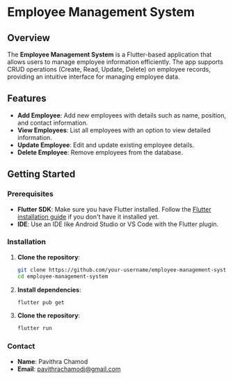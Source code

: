 # Employee Management System

## Overview

The **Employee Management System** is a Flutter-based application that allows users to manage employee information efficiently. The app supports CRUD operations (Create, Read, Update, Delete) on employee records, providing an intuitive interface for managing employee data.

## Features

- **Add Employee**: Add new employees with details such as name, position, and contact information.
- **View Employees**: List all employees with an option to view detailed information.
- **Update Employee**: Edit and update existing employee details.
- **Delete Employee**: Remove employees from the database.

## Getting Started

### Prerequisites

- **Flutter SDK**: Make sure you have Flutter installed. Follow the [Flutter installation guide](https://flutter.dev/docs/get-started/install) if you don't have it installed yet.
- **IDE**: Use an IDE like Android Studio or VS Code with the Flutter plugin.

### Installation

1. **Clone the repository**:
   ```bash
   git clone https://github.com/your-username/employee-management-system.git
   cd employee-management-system

2. **Install dependencies**:
   ```bash
   flutter pub get

3. **Clone the repository**:
   ```bash
   flutter run

### Contact

- **Name**: Pavithra Chamod
- **Email**: pavithrachamodj@gmail.com
